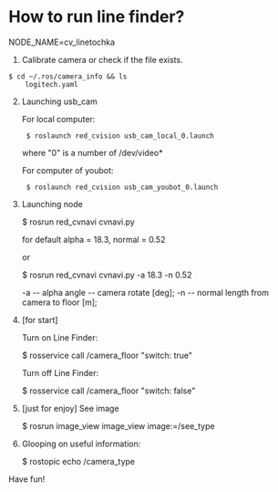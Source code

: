 How to run line finder?
==================

NODE_NAME=cv_linetochka

1) Calibrate camera or check if the file exists.
```
$ cd ~/.ros/camera_info && ls
	logitech.yaml
```

2) Launching usb_cam

	For local computer:

		$ roslaunch red_cvision usb_cam_local_0.launch

	where "0" is a number of /dev/video*

	For computer of youbot:

		$ roslaunch red_cvision usb_cam_youbot_0.launch

3) Launching node

    $ rosrun red_cvnavi cvnavi.py

    for default alpha = 18.3, normal = 0.52

    or

	$ rosrun red_cvnavi cvnavi.py -a 18.3 -n 0.52

    -a -- alpha angle -- camera rotate [deg];
    -n -- normal length from camera to floor [m];

4) [for start]

    Turn on Line Finder:

	$ rosservice call /camera_floor "switch: true"

    Turn off Line Finder:

    $ rosservice call /camera_floor "switch: false"

5) [just for enjoy] See image

	$ rosrun image_view image_view image:=/see_type

6) Glooping on useful information:

    $ rostopic echo /camera_type

Have fun!
